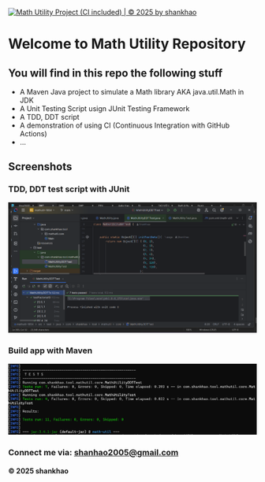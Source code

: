 [![Math Utility Project (CI included) | © 2025 by shankhao](https://github.com/ShanKhao/mathutil-1854/actions/workflows/ci-script.yml/badge.svg)](https://github.com/ShanKhao/mathutil-1854/actions/workflows/ci-script.yml)

# Welcome to Math Utility Repository 

## You will find in this repo the following stuff

* A Maven Java project to simulate a Math library AKA java.util.Math in JDK 
* A Unit Testing Script usign JUnit Testing Framework
* A TDD, DDT script
* A demonstration of using CI (Continuous Integration with GitHub Actions)
* ...

## Screenshots
### TDD, DDT test script with JUnit
![TDD DDT test script](https://github.com/ShanKhao/mathutil-1854/blob/main/screenshots/TDD_DDT%20with%20JUnit.png)


### Build app with Maven
![Maven Builder](https://github.com/ShanKhao/mathutil-1854/blob/main/screenshots/Maven%20Builder.png)

### Connect me via: shanhao2005@gmail.com

####  &#169; 2025 shankhao